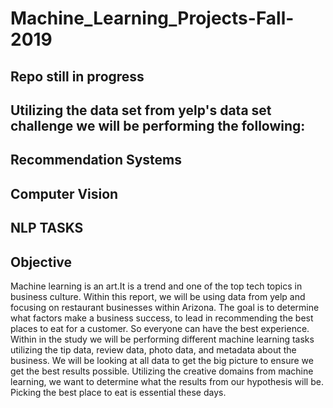 # Machine_Learning_Projects-Fall-2019

## Repo still in progress 


## Utilizing the data set from yelp's data set challenge we will be performing the following:

## Recommendation Systems

## Computer Vision

## NLP TASKS 


## Objective 
Machine learning is an art.It is a trend and one of the top tech topics in business culture. Within this report, we will be using data from yelp and focusing on restaurant businesses within Arizona. The goal is to determine what factors make a business success, to lead in recommending the best places to eat for a customer. So everyone can have the best experience. Within in the study we will be performing different machine learning tasks utilizing the tip data, review data, photo data, and metadata about the business. We will be looking at all data to get the big picture to ensure we get the best results possible.  Utilizing the creative domains from machine learning, we want to determine what the results from our hypothesis will be. Picking the best place to eat is essential these days.


